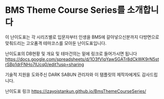 # BMS Theme Course Series를 소개합니다

이 난이도표는 각 시리즈별로 입문자부터 인생을 BMS에 갈아넣으신분까지 다방면으로 맞춰드리는
고오품격 테마코스를 모아둔 난이도표입니다.


난이도표의 DB현황 및 개요 및 테마건의는 밑에 링크로 들어가시면 됩니다
https://docs.google.com/spreadsheets/d/1O3fVlqYawSGATr8dCkWK9rN5strSBp1drFNHo7IUcq0/edit?usp=sharing

기술적 지원을 도와주신 DARK SABUN 관리자와 이 탬플릿의 제작자에게도 감사드립니다.

난이도표 링크
https://izayoistankun.github.io/BmsThemeCourseSeries/
